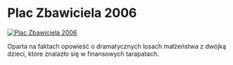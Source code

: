 Plac Zbawiciela 2006 
=============
[![Plac Zbawiciela 2006 ](http://vidos.pl/images/player.gif)](http://vidos.pl/plac-zbawiciela-2006)

 Oparta na faktach opowieść o dramatycznych losach małżeństwa z dwójką dzieci, które znalazło się w finansowych tarapatach.
